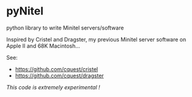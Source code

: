 # pyNitel
python library to write Minitel servers/software

Inspired by Cristel and Dragster, my previous Minitel server software on Apple II and 68K Macintosh...

See:
- https://github.com/cquest/cristel
- https://github.com/cquest/dragster

*This code is extremely experimental !*
